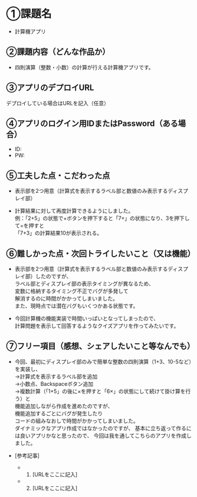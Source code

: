 # ①課題名
- 計算機アプリ

## ②課題内容（どんな作品か）
- 四則演算（整数・小数）の計算が行える計算機アプリです。

## ③アプリのデプロイURL
デプロイしている場合はURLを記入（任意）

## ④アプリのログイン用IDまたはPassword（ある場合）
- ID: 
- PW: 

## ⑤工夫した点・こだわった点
- 表示部を2つ用意（計算式を表示するラベル部と数値のみ表示するディスプレイ部）

- 計算結果に対して再度計算できるようにしました。  
例：「2+5」の状態で+ボタンを押下すると「7+」の状態になり、3を押下して=を押すと  
「7+3」の計算結果10が表示される。

## ⑥難しかった点・次回トライしたいこと（又は機能）
- 表示部を2つ用意（計算式を表示するラベル部と数値のみ表示するディスプレイ部）したのですが、  
ラベル部とディスプレイ部の表示タイミングが異なるため、  
変数に格納するタイミング不正でバグが多発して  
解消するのに時間がかかってしまいました。  
また、現時点では潜在バグもいくつかある状態です。

- 今回計算機の機能実装で時間いっぱいとなってしまったので、  
計算問題を表示して回答するようなクイズアプリを作ってみたいです。

## ⑦フリー項目（感想、シェアしたいこと等なんでも）
- 今回、最初にディスプレイ部のみで簡単な整数の四則演算（1+3、10-5など）を実装し、  
→計算式を表示するラベル部を追加  
→小数点、Backspaceボタン追加  
→複数計算（「1+5」の後に×を押すと「6×」の状態にして続けて掛け算を行う）と  
機能追加しながら作成を進めたのですが、  
機能追加するごとにバグが発生したり  
コードの組みなおしで時間がかかってしまいました。  
ダイナミックなアプリ作成ではなかったのですが、
基本に立ち返って作るには良いアプリかなと思ったので、
今回は我を通してこちらのアプリを作成しました。


- [参考記事]
  - 1. [URLをここに記入]
  - 2. [URLをここに記入]